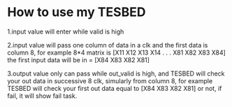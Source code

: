 # How to use my TESBED

1.input value will enter while valid is high

2.input value will pass one column of data in a clk and the first data is column 8, for example 
8*4 matrix is 
[X11 X12 X13 X14
.
.
.
X81 X82 X83 X84]
the first input data will be
in = [X84 X83 X82 X81]

3.output value only can pass while out_valid is high, and TESBED will check your out data in successive 8 clk, simularly from column 8, for example
TESBED will check your first out data equal to [X84 X83 X82 X81] or not, if fail, it will show fail task.

